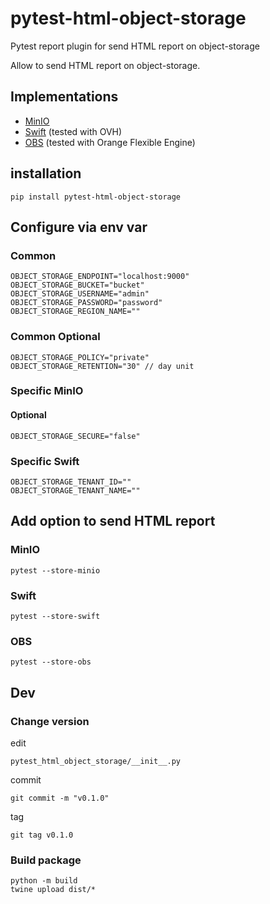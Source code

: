 # pytest-html-object-storage

Pytest report plugin for send HTML report on object-storage

Allow to send HTML report on object-storage.

## Implementations

* [MinIO](https://min.io/)
* [Swift](https://docs.openstack.org/python-swiftclient/newton/swiftclient.html) (tested with OVH)
* [OBS](https://github.com/huaweicloud/huaweicloud-sdk-python-obs) (tested with Orange Flexible Engine)

## installation

    pip install pytest-html-object-storage

## Configure via env var

### Common

    OBJECT_STORAGE_ENDPOINT="localhost:9000"
    OBJECT_STORAGE_BUCKET="bucket"
    OBJECT_STORAGE_USERNAME="admin"
    OBJECT_STORAGE_PASSWORD="password"
    OBJECT_STORAGE_REGION_NAME=""

### Common Optional

    OBJECT_STORAGE_POLICY="private"
    OBJECT_STORAGE_RETENTION="30" // day unit

### Specific MinIO

#### Optional

    OBJECT_STORAGE_SECURE="false"

### Specific Swift

    OBJECT_STORAGE_TENANT_ID=""
    OBJECT_STORAGE_TENANT_NAME=""

## Add option to send HTML report

### MinIO

    pytest --store-minio

### Swift

    pytest --store-swift

### OBS

    pytest --store-obs


## Dev

### Change version

edit

    pytest_html_object_storage/__init__.py

commit

    git commit -m "v0.1.0"

tag

    git tag v0.1.0

### Build package

    python -m build
    twine upload dist/*
